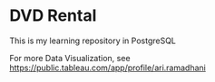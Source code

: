 # DVD Rental
 This is my learning repository in PostgreSQL

For more Data Visualization, see https://public.tableau.com/app/profile/ari.ramadhani
